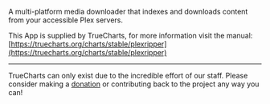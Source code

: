 A multi-platform media downloader that indexes and downloads content from your accessible Plex servers.

This App is supplied by TrueCharts, for more information visit the manual: [https://truecharts.org/charts/stable/plexripper](https://truecharts.org/charts/stable/plexripper)

---

TrueCharts can only exist due to the incredible effort of our staff.
Please consider making a [donation](https://truecharts.org/sponsor) or contributing back to the project any way you can!
